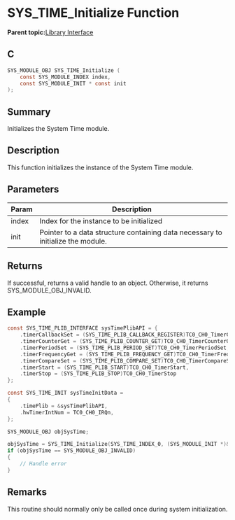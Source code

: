 # SYS\_TIME\_Initialize Function

**Parent topic:**[Library Interface](GUID-3D84F884-122D-4A4A-95DA-DFD8C2E84650.md)

## C

```c
SYS_MODULE_OBJ SYS_TIME_Initialize (
    const SYS_MODULE_INDEX index,
    const SYS_MODULE_INIT * const init
);
```

## Summary

Initializes the System Time module.

## Description

This function initializes the instance of the System Time module.

## Parameters

|Param|Description|
|-----|-----------|
|index|Index for the instance to be initialized|
|init|Pointer to a data structure containing data necessary to initialize the module.|

## Returns

If successful, returns a valid handle to an object. Otherwise, it returns SYS\_MODULE\_OBJ\_INVALID.

## Example

```c
const SYS_TIME_PLIB_INTERFACE sysTimePlibAPI = {
    .timerCallbackSet = (SYS_TIME_PLIB_CALLBACK_REGISTER)TC0_CH0_TimerCallbackRegister,
    .timerCounterGet = (SYS_TIME_PLIB_COUNTER_GET)TC0_CH0_TimerCounterGet,
    .timerPeriodSet = (SYS_TIME_PLIB_PERIOD_SET)TC0_CH0_TimerPeriodSet,
    .timerFrequencyGet = (SYS_TIME_PLIB_FREQUENCY_GET)TC0_CH0_TimerFrequencyGet,
    .timerCompareSet = (SYS_TIME_PLIB_COMPARE_SET)TC0_CH0_TimerCompareSet,
    .timerStart = (SYS_TIME_PLIB_START)TC0_CH0_TimerStart,
    .timerStop = (SYS_TIME_PLIB_STOP)TC0_CH0_TimerStop
};

const SYS_TIME_INIT sysTimeInitData =
{
    .timePlib = &sysTimePlibAPI,
    .hwTimerIntNum = TC0_CH0_IRQn,
};

SYS_MODULE_OBJ objSysTime;

objSysTime = SYS_TIME_Initialize(SYS_TIME_INDEX_0, (SYS_MODULE_INIT *)&sysTimeInitData);
if (objSysTime == SYS_MODULE_OBJ_INVALID)
{
    // Handle error
}
```

## Remarks

This routine should normally only be called once during system initialization.

